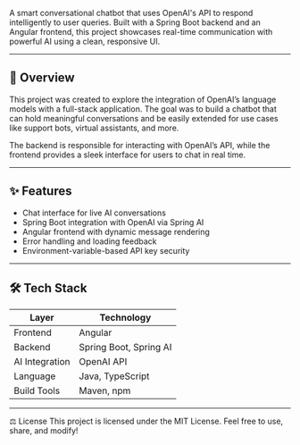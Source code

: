 A smart conversational chatbot that uses OpenAI's API to respond intelligently to user queries. Built with a Spring Boot backend and an Angular frontend, this project showcases real-time communication with powerful AI using a clean, responsive UI.

---

## 📌 Overview

This project was created to explore the integration of OpenAI’s language models with a full-stack application. The goal was to build a chatbot that can hold meaningful conversations and be easily extended for use cases like support bots, virtual assistants, and more.

The backend is responsible for interacting with OpenAI’s API, while the frontend provides a sleek interface for users to chat in real time.

---

## ✨ Features

- Chat interface for live AI conversations
- Spring Boot integration with OpenAI via Spring AI
- Angular frontend with dynamic message rendering
- Error handling and loading feedback
- Environment-variable-based API key security

---

## 🛠️ Tech Stack

| Layer         | Technology                |
|---------------|---------------------------|
| Frontend      | Angular                   |
| Backend       | Spring Boot, Spring AI    |
| AI Integration| OpenAI API                |
| Language      | Java, TypeScript          |
| Build Tools   | Maven, npm                |

---

⚖️ License
This project is licensed under the MIT License. Feel free to use, share, and modify!

